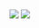 <img align="center" style="left:50%;transform:translateX(-50%)" src="https://github-readme-stats.vercel.app/api?username=BigBoyLeft&show_icons=true&theme=dracula" />
<img align="center" style="left:50%;transform:translateX(-50%)" src="https://github-readme-stats.vercel.app/api/top-langs/?username=BigBoyLeft&theme=dracula" />
